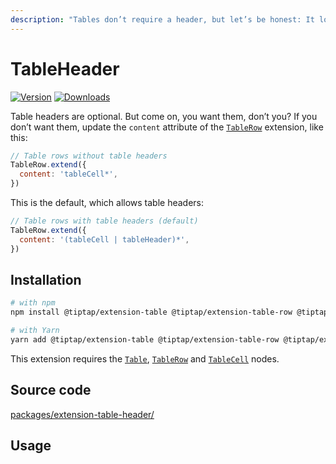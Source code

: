 ```yaml
---
description: "Tables don’t require a header, but let’s be honest: It looks better with it."
---
```


# TableHeader
[![Version](https://img.shields.io/npm/v/@tiptap/extension-table-header.svg?label=version)](https://www.npmjs.com/package/@tiptap/extension-table-header)
[![Downloads](https://img.shields.io/npm/dm/@tiptap/extension-table-header.svg)](https://npmcharts.com/compare/@tiptap/extension-table-header?minimal=true)

Table headers are optional. But come on, you want them, don’t you? If you don’t want them, update the `content` attribute of the [`TableRow`](/api/nodes/table-row) extension, like this:

```js
// Table rows without table headers
TableRow.extend({
  content: 'tableCell*',
})
```

This is the default, which allows table headers:

```js
// Table rows with table headers (default)
TableRow.extend({
  content: '(tableCell | tableHeader)*',
})
```

## Installation
```bash
# with npm
npm install @tiptap/extension-table @tiptap/extension-table-row @tiptap/extension-table-header @tiptap/extension-table-cell

# with Yarn
yarn add @tiptap/extension-table @tiptap/extension-table-row @tiptap/extension-table-header @tiptap/extension-table-cell
```

This extension requires the [`Table`](/api/nodes/table), [`TableRow`](/api/nodes/table-row) and [`TableCell`](/api/nodes/table-cell) nodes.

## Source code
[packages/extension-table-header/](https://github.com/ueberdosis/tiptap/blob/main/packages/extension-table-header/)

## Usage
<tiptap-demo name="Nodes/Table"></tiptap-demo>
